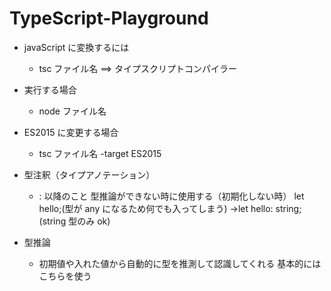 # TypeScript-Playground

- javaScript に変換するには

  - tsc ファイル名 ==> タイプスクリプトコンパイラー

- 実行する場合

  - node ファイル名

- ES2015 に変更する場合

  - tsc ファイル名 -target ES2015

- 型注釈（タイプアノテーション）

  - : 以降のこと
    型推論ができない時に使用する（初期化しない時）
    let hello;(型が any になるため何でも入ってしまう)
    →let hello: string;(string 型のみ ok)

- 型推論
  - 初期値や入れた値から自動的に型を推測して認識してくれる
    基本的にはこちらを使う
